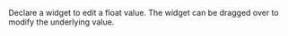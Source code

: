 Declare a widget to edit a float value. The widget can be dragged over to modify the underlying value.